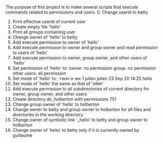 The purpose of this project is to make several scripts that execute commands related to permissions and users. 
0. Change userid to betty
1. Print effective userid of current user
2. Create empty file 'hello'
3. Print all groups containing user
4. Change owner of 'hello' to betty
5. Add execute permission to owner of 'hello'
6. Add execute permission to owner and group owner and read permission to users of 'hello'
7. Add execute permission to owner, group owner, and other users of 'hello'
8. Set permission of 'hello' to:
	owner: no permission
	group: no permission
	other users: all permission
9. Set mode of 'hello' to:
	-rwxr-x-wx 1 julien julien 23 Sep 20 14:25 hello
10. Set mode of 'hello' the same as that of 'olleh' 
11. Add execute permission to all subdirectories of current directory for owner, group owner, and other users
12. Create directory dir_holberton with permissions 751
13. Change group owner of 'hello' to holberton
14. Change owner to betty and group owner to holberton for all files and directories in the working directory
15. Change owner of symbolic link '_hello' to betty and group owner to holberton
16. Change owner of 'hello' to betty only if it is currently owned by guillaume
